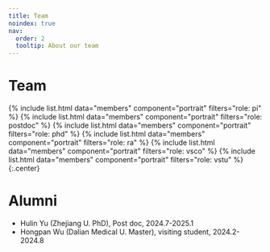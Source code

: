 ```yaml
---
title: Team
noindex: true
nav:
  order: 2
  tooltip: About our team
---
```


# <i class="fas fa-users"></i>Team

{%
  include list.html
  data="members"
  component="portrait"
  filters="role: pi"
%}
{%
  include list.html
  data="members"
  component="portrait"
  filters="role: postdoc"
%}
{%
  include list.html
  data="members"
  component="portrait"
  filters="role: phd"
%}
{%
  include list.html
  data="members"
  component="portrait"
  filters="role: ra"
%}
{%
  include list.html
  data="members"
  component="portrait"
  filters="role: vsco"
%}
{%
  include list.html
  data="members"
  component="portrait"
  filters="role: vstu"
%}
{:.center}

# <i class="fas fa-user-graduate"></i>Alumni

- Hulin Yu (Zhejiang U. PhD), Post doc, 2024.7-2025.1
- Hongpan Wu (Dalian Medical U. Master), visiting student, 2024.2-2024.8
